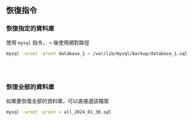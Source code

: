 ## 恢復指令

### 恢復指定的資料庫
使用 `mysql` 指令， `<` 後使用絕對路徑
```sh
mysql -uroot -proot database_1 < /var/lib/mysql/backup/database_1.sql
```


<br/>

<br/>


### 恢復全部的資料庫

如果要恢復全部的資料庫，可以直接選該檔案
```sh
mysql -uroot -proot < all_2024_01_30.sql
```

<br/>

<br/>